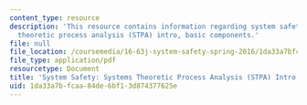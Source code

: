 ```yaml
---
content_type: resource
description: 'This resource contains information regarding system safety: Systems
  theoretic process analysis (STPA) intro, basic components.'
file: null
file_location: /coursemedia/16-63j-system-safety-spring-2016/1da33a7bfcaa84de6bf13d874377625e_MIT16_63JS16_LecNotes10.pdf
file_type: application/pdf
resourcetype: Document
title: 'System Safety: Systems Theoretic Process Analysis (STPA) Intro, Basic Components'
uid: 1da33a7b-fcaa-84de-6bf1-3d874377625e
---
```

